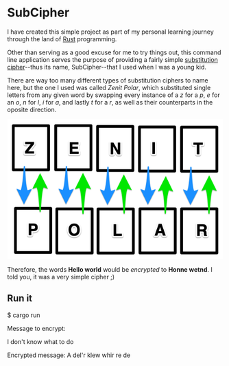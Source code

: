 # SubCipher

I have created this simple project as part of my personal learning journey through the land of [Rust](https://www.rust-lang.org) programming.

Other than serving as a good excuse for me to try things out, this command line application serves the purpose of providing a fairly simple [substitution cipher](https://en.wikipedia.org/wiki/Substitution_cipher)--thus its name, SubCipher--that I used when I was a young kid.

There are way too many different types of substitution ciphers to name here, but the one I used was called *Zenit Polar*, which substituted single letters from any given word by swapping every instance of a *z* for a *p*, *e* for an *o*, *n* for *l*, *i* for *a*, and lastly *t* for a *r*, as well as their counterparts in the oposite direction.

![image][zenit polar]

Therefore, the words **Hello world** would be *encrypted* to **Honne wetnd**. I told you, it was a very simple cipher ;)

## Run it

  $ cargo run

  Message to encrypt:

  I don't know what to do
  
  Encrypted message: A del'r klew whir re de

[zenit polar]: subcipher.png